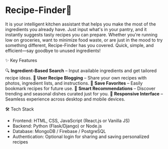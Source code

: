 # Recipe-Finder🍳
It is your intelligent kitchen assistant that helps you make the most of the ingredients you already have. Just input what's in your pantry, and it instantly suggests tasty recipes you can prepare. Whether you're running low on groceries, want to minimize food waste, or are just in the mood to try something different, Recipe-Finder has you covered. Quick, simple, and efficient—say goodbye to unused ingredients!

✨ Key Features

🔍 **Ingredient-Based Search** – Input available ingredients and get tailored recipe ideas.
📖 **User Recipe Blogging** – Share your own recipes with photos, ingredient lists, and instructions.
💾 **Save Favorites** – Easily bookmark recipes for future use.
🔄 **Smart Recommendations** – Discover trending and seasonal dishes curated just for you.
📱 **Responsive Interface** – Seamless experience across desktop and mobile devices.

🛠️ Tech Stack

* Frontend: HTML, CSS, JavaScript (React.js or Vanilla JS)
* Backend: Python (Flask/Django) or Node.js
* Database: MongoDB / Firebase / PostgreSQL
* Authentication: Optional login for sharing and saving personalized recipes
